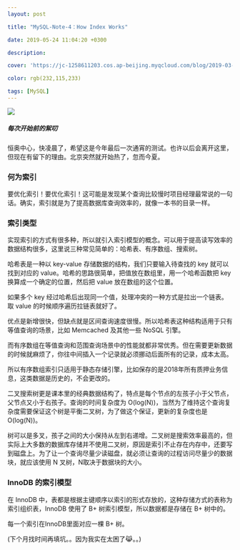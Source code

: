 ```yaml
---
layout: post

title: "MySQL-Note-4：How Index Works"

date: 2019-05-24 11:04:20 +0300

description:  

cover: 'https://jc-1258611203.cos.ap-beijing.myqcloud.com/blog/2019-03-29-MySQL-header.png'

color: rgb(232,115,233)

tags: [MySQL]
---
```


![](https://jc-1258611203.cos.ap-beijing.myqcloud.com/blog/2019-05-24-1041558707373_.pic_hd.jpg)

##### 每次开始前的絮叨

恒奥中心，快凌晨了，希望这是今年最后一次通宵的测试。也许以后会离开这里，但现在有留下的理由。北京突然就开始热了，忽而今夏。

### 何为索引

要优化索引！要优化索引！这可能是发现某个查询比较慢时项目经理最常说的一句话。确实，索引就是为了提高数据库查询效率的，就像一本书的目录一样。

### 索引类型

实现索引的方式有很多种，所以就引入索引模型的概念。可以用于提高读写效率的数据结构很多，这里说三种常见简单的：哈希表、有序数组、搜索树。

哈希表是一种以 key-value 存储数据的结构，我们只要输入待查找的 key 就可以找到对应的 value。哈希的思路很简单，把值放在数组里，用一个哈希函数把 key 换算成一个确定的位置，然后把 value 放在数组的这个位置。

如果多个 key 经过哈希后出现同一个值，处理冲突的一种方式是拉出一个链表。取 value 的时候顺序遍历拉链表就好了。

优点是新增很快，但缺点就是区间查询速度很慢。所以哈希表这种结构适用于只有等值查询的场景，比如 Memcached 及其他一些 NoSQL 引擎。

而有序数组在等值查询和范围查询场景中的性能就都非常优秀。但在需要更新数据的时候就麻烦了，你往中间插入一个记录就必须挪动后面所有的记录，成本太高。

所以有序数组索引只适用于静态存储引擎，比如保存的是2018年所有质押业务信息，这类数据是历史的，不会更改的。

二叉搜索树更是课本里的经典数据结构了，特点是每个节点的左孩子小于父节点，父节点又小于右孩子。查询的时间复杂度为 O(log(N))，当然为了维持这个查询复杂度需要保证这个树是平衡二叉树，为了做这个保证，更新的复杂度也是 O(log(N))。

树可以是多叉，孩子之间的大小保持从左到右递增。二叉树是搜索效率最高的，但实际上大多数的数据库存储并不使用二叉树，原因是索引不止存在内存中，还要写到磁盘上。为了让一个查询尽量少读磁盘，就必须让查询的过程访问尽量少的数据块，就应该使用 N 叉树，N取决于数据块的大小。

### InnoDB 的索引模型

在 InnoDB 中，表都是根据主键顺序以索引的形式存放的，这种存储方式的表称为索引组织表，InnoDB 使用了 B+ 树索引模型，所以数据都是存储在 B+ 树中的。

每一个索引在InnoDB里面对应一棵 B+ 树。

(下个月找时间再填坑。。因为我实在太困了😹。。)

##















